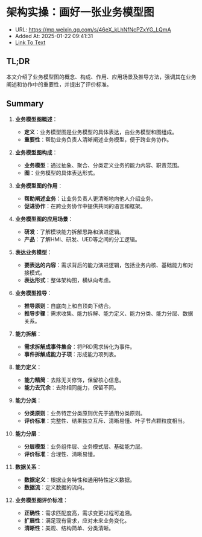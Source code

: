 # 架构实操：画好一张业务模型图
- URL: https://mp.weixin.qq.com/s/46eX_kLhNfNcPZxYG_LQmA
- Added At: 2025-01-22 09:41:31
- [Link To Text](2025-01-22-架构实操：画好一张业务模型图_raw.md)

## TL;DR
本文介绍了业务模型图的概念、构成、作用、应用场景及推导方法，强调其在业务阐述和协作中的重要性，并提出了评价标准。

## Summary
1. **业务模型图概述**：
   - **定义**：业务模型图是业务模型的具体表达，由业务模型和图组成。
   - **重要性**：帮助业务负责人清晰阐述业务模型，便于跨业务协作。

2. **业务模型图构成**：
   - **业务模型**：通过抽象、聚合、分类定义业务的能力内容、职责范围。
   - **图**：业务模型的具体表达形式。

3. **业务模型图的作用**：
   - **帮助阐述业务**：让业务负责人更清晰地向他人介绍业务。
   - **促进协作**：在跨业务协作中提供共同的语言和框架。

4. **业务模型图的应用场景**：
   - **研发**：了解模块能力拆解思路和演进逻辑。
   - **产品**：了解HMI、研发、UED等之间的分工逻辑。

5. **表达业务模型**：
   - **要表达的内容**：需求背后的能力演进逻辑，包括业务内核、基础能力和对接模式。
   - **表达形式**：整体架构图，横纵向考虑。

6. **业务模型推导**：
   - **推导原则**：自底向上和自顶向下结合。
   - **推导步骤**：需求收集、能力拆解、能力定义、能力分类、能力分层、数据关系。

7. **能力拆解**：
   - **需求拆解成事件集合**：将PRD需求转化为事件。
   - **事件拆解成能力子项**：形成能力项列表。

8. **能力定义**：
   - **能力精简**：去除无关修饰，保留核心信息。
   - **能力去冗余**：去除相同能力，保留不同。

9. **能力分类**：
   - **分类原则**：业务特定分类原则优先于通用分类原则。
   - **评价标准**：完整性、结果独立互斥、清晰易懂、叶子节点颗粒度相当。

10. **能力分层**：
    - **分层模型**：业务组件层、业务模式层、基础能力层。
    - **评价标准**：合理性、清晰易懂。

11. **数据关系**：
    - **数据定义**：根据业务特性和通用特性定义数据。
    - **数据流**：定义数据的流向。

12. **业务模型图评价标准**：
    - **正确性**：需求匹配度高，需求变更过程可追溯。
    - **扩展性**：满足现有需求，应对未来业务变化。
    - **清晰性**：美观、结构简单、分类清晰。
